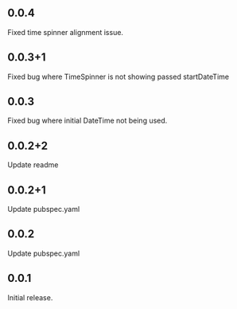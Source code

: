 ## 0.0.4
Fixed time spinner alignment issue.

## 0.0.3+1
Fixed bug where TimeSpinner is not showing passed startDateTime

## 0.0.3
Fixed bug where initial DateTime not being used.

## 0.0.2+2
Update readme

## 0.0.2+1

Update pubspec.yaml

## 0.0.2

Update pubspec.yaml

## 0.0.1

Initial release.
